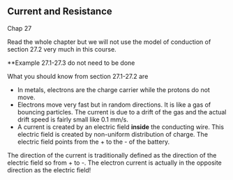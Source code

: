## Current and Resistance

<stop-note title="Read Knight 4ed" icon="stopnoteicons:book-icon">
<span slot="message">Chap 27</span>
</stop-note>

Read the whole chapter but we will not use the model of conduction of section 27.2 very much in this course. 

**Example 27.1-27.3 do not need to be done

What you should know from section 27.1-27.2 are

* In metals, electrons are the charge carrier while the protons do not move. 
* Electrons move very fast but in random directions. It is like a gas of bouncing particles. The current is due to a drift of the gas and the actual drift speed is fairly small like 0.1 mm/s. 
* A current is created by an electric field **inside** the conducting wire. This electric field is created by non-uniform distribution of charge. The electric field points from the + to the - of the battery. 

<lrndesign-sidenote label="Instructor Note" icon="bookmark" bg-color="#c2e5f2">
The direction of the current is traditionally defined as the direction of the electric field so from + to -. The electron current is actually in the opposite direction as the electric field!
</lrndesign-sidenote>
  